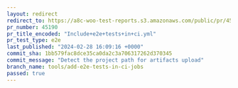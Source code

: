 ```yaml
---
layout: redirect
redirect_to: https://a8c-woo-test-reports.s3.amazonaws.com/public/pr/45190/e2e/index.html
pr_number: 45190
pr_title_encoded: "Include+e2e+tests+in+ci.yml"
pr_test_type: e2e
last_published: "2024-02-28 16:09:16 +0000"
commit_sha: 1bb579fac8dce35ca0da2c3a706317262d370345
commit_message: "Detect the project path for artifacts upload"
branch_name: tools/add-e2e-tests-in-ci-jobs
passed: true
---
```

